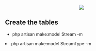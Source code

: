 <p align="center"><a href="https://1-stream.com/" target="_blank"><img src="https://media.licdn.com/dms/image/v2/D4D0BAQFtRE55TiWz6A/company-logo_200_200/company-logo_200_200/0/1716463497277/1_stream_logo?e=2147483647&v=beta&t=fFOgAfiNiZuxsjwVPVvQz1Y7NsFEWm1XFhCO2AqYoD8"></a></p>


## Create the tables

<ul>
<li>php artisan make:model Stream -m</ul>
<li>php artisan make:model StreamType -m</li>
</ul>
